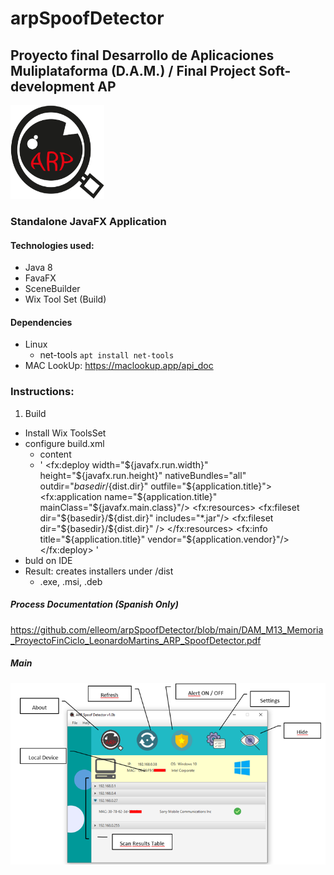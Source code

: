 # arpSpoofDetector
## Proyecto final Desarrollo de Aplicaciones Muliplataforma (D.A.M.) / Final Project Soft-development AP
<img src="https://github.com/elleom/arpSpoofDetector/blob/main/ARP.jpg" width="150" height="150" alt="ARP Spoof Detector logo"/>


### **Standalone JavaFX Application**

#### Technologies used:
  * Java 8
  * FavaFX
  * SceneBuilder
  * Wix Tool Set (Build)

#### Dependencies
  * Linux
    * net-tools `apt install net-tools`
  * MAC LookUp: https://maclookup.app/api_doc  
  

### Instructions:

1. Build
  * Install Wix ToolsSet
  * configure build.xml
    * content
    * '<target name="-post-jfx-deploy">
       <fx:deploy width="${javafx.run.width}" height="${javafx.run.height}"
        nativeBundles="all"
        outdir="${basedir}/${dist.dir}" outfile="${application.title}">
        <fx:application name="${application.title}"
        mainClass="${javafx.main.class}"/>
       <fx:resources>
      <fx:fileset dir="${basedir}/${dist.dir}"
      includes="*.jar"/> 
      <fx:fileset dir="${basedir}/${dist.dir}" />
      </fx:resources>
    <fx:info title="${application.title}"
    vendor="${application.vendor}"/>
    </fx:deploy>
    </target>'
 * buld on IDE
 * Result: creates installers under /dist
    * .exe, .msi, .deb   


##### Process Documentation (Spanish Only)

https://github.com/elleom/arpSpoofDetector/blob/main/DAM_M13_Memoria_ProyectoFinCiclo_LeonardoMartins_ARP_SpoofDetector.pdf

##### Main
![screen 1](https://github.com/elleom/arpSpoofDetector/blob/main/screenshot1.png "ScreenShot 1")
